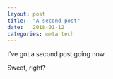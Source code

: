 ```yaml
---
layout: post
title:  "A second post"
date:   2018-01-12 
categories: meta tech
---
```


I've got a second post going now.

Sweet, right?